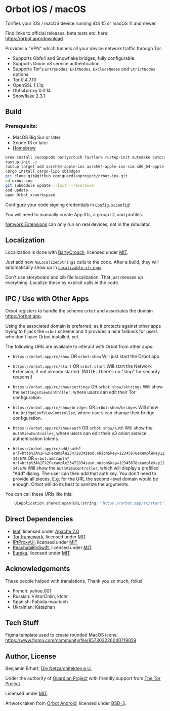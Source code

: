 #  Orbot iOS / macOS

Torifies your iOS / macOS device running iOS 15 or macOS 11 and newer.

Find links to official releases, beta tests etc. here: https://orbot.app/download

Provides a "VPN" which tunnels all your device network traffic through Tor.

- Supports Obfs4 and Snowflake bridges, fully configurable.
- Supports Onion v3 service authentication.
- Supports Tor's `EntryNodes`, `ExitNodes`, `ExcludeNodes` and `StrictNodes` options.
- Tor 0.4.7.10
- OpenSSL 1.1.1q
- Obfs4proxy 0.0.14
- Snowflake 2.3.1


## Build

### Prerequisits:
- MacOS Big Sur or later
- Xcode 13 or later
- [Homebrew](https://brew.sh)

```sh
brew install cocoapods bartycrouch fastlane rustup-init automake autoconf libtool gettext
rustup-init -y
rustup target add aarch64-apple-ios aarch64-apple-ios-sim x86_64-apple-ios aarch64-apple-darwin x86_64-apple-darwin
cargo install cargo-lipo cbindgen
git clone git@github.com:guardianproject/orbot-ios.git
cd orbot-ios
git submodule update --init --recursive
pod update
open Orbot.xcworkspace
```

Configure your code signing credentials in [`Config.xcconfig`](Shared/Config.xcconfig)!

You will need to manually create App IDs, a group ID, and profiles.

[Network Extensions](https://developer.apple.com/documentation/networkextension)
can only run on real devices, not in the simulator.


## Localization

Localization is done with [BartyCrouch](https://github.com/Flinesoft/BartyCrouch),
licensed under [MIT](https://github.com/Flinesoft/BartyCrouch/blob/main/LICENSE).

Just add new `NSLocalizedStrings` calls to the code. After a build, they will 
automatically show up in [`Localizable.strings`](Shared/en.lproj/Localizable.strings).

Don't use storyboard and xib file localization. That just messes up everything.
Localize these by explicit calls in the code.


## IPC / Use with Other Apps

Orbot registers to handle the scheme `orbot` and associates the domain https://orbot.app.

Using the associated domain is preferred, as it protects against other apps trying 
to hijack the `orbot` scheme and it provides a nice fallback for users who don't 
have Orbot installed, yet.

The following URIs are available to interact with Orbot from other apps:

- `https://orbot.app/rc/show` OR `orbot:show` 
  Will just start the Orbot app.
  
- `https://orbot.app/rc/start` OR `orbot:start`
  Will start the Network Extension, if not already started. 
  (NOTE: There's no "stop" for security reasons!)

- `https://orbot.app/rc/show/settings` OR `orbot:show/settings`
  Will show the `SettingsViewController`, where users can edit their Tor configuration.

- `https://orbot.app/rc/show/bridges` OR `orbot:show/bridges`
  Will show the `BridgeConfViewController`, where users can change their bridge configuration.

- `https://orbot.app/rc/show/auth` OR `orbot:show/auth`
  Will show the `AuthViewController`, where users can edit their v3 onion service authentication tokens.

- `https://orbot.app/rc/add/auth?url=http%3A%2F%2Fexample23472834zasd.onion&key=12345678examplekey12345678`
  OR `orbot:add/auth?url=http%3A%2F%2Fexample23472834zasd.onion&key=12345678examplekey12345678`
  Will show the `AuthViewController`, which will display a prefilled "Add" dialog.
  The user can then add that auth key.
  You don't need to provide all pieces. E.g. for the URL the second-level domain would be enough.
  Orbot will do its best to sanitize the arguments.
  
You can call these URIs like this:

```swift
	UIApplication.shared.open(URL(string: "https://orbot.app/rc/start")!)
```


## Direct Dependencies

- [leaf](https://github.com/eycorsican/leaf), licensed under [Apache 2.0](https://github.com/eycorsican/leaf/blob/master/LICENSE)
- [Tor.framework](https://github.com/iCepa/Tor.framework), licensed under [MIT](https://github.com/iCepa/Tor.framework/blob/master/LICENSE)
- [IPtProxyUI](https://github.com/tladesignz/IPtProxyUI-ios), licensed under [MIT](https://github.com/tladesignz/IPtProxyUI-ios/blob/master/LICENSE)
- [ReachabilitySwift](https://github.com/ashleymills/Reachability.swift), licensed under [MIT](https://github.com/ashleymills/Reachability.swift/blob/master/LICENSE)
- [Eureka](https://github.com/xmartlabs/Eureka), licensed under [MIT](https://github.com/xmartlabs/Eureka/blob/master/LICENSE)


## Acknowledgements

These people helped with translations. Thank you so much, folks!

- French: 
  yahoe.001
- Russian:
  ViktorOnlin, ktchr
- Spanish:
  Fabiola.mauriceh
- Ukrainian:
  Kataphan
  
## Tech Stuff

Figma template used to create rounded MacOS icons:
https://www.figma.com/community/file/857303226040719059

## Author, License

Benjamin Erhart, [Die Netzarchitekten e.U.](https://die.netzarchitekten.com)

Under the authority of [Guardian Project](https://guardianproject.info)
with friendly support from [The Tor Project](https://torproject.org).

Licensed under [MIT](LICENSE).

Artwork taken from [Orbot Android](https://github.com/guardianproject/orbot),
licensed under [BSD-3](https://github.com/guardianproject/orbot/blob/master/LICENSE).
